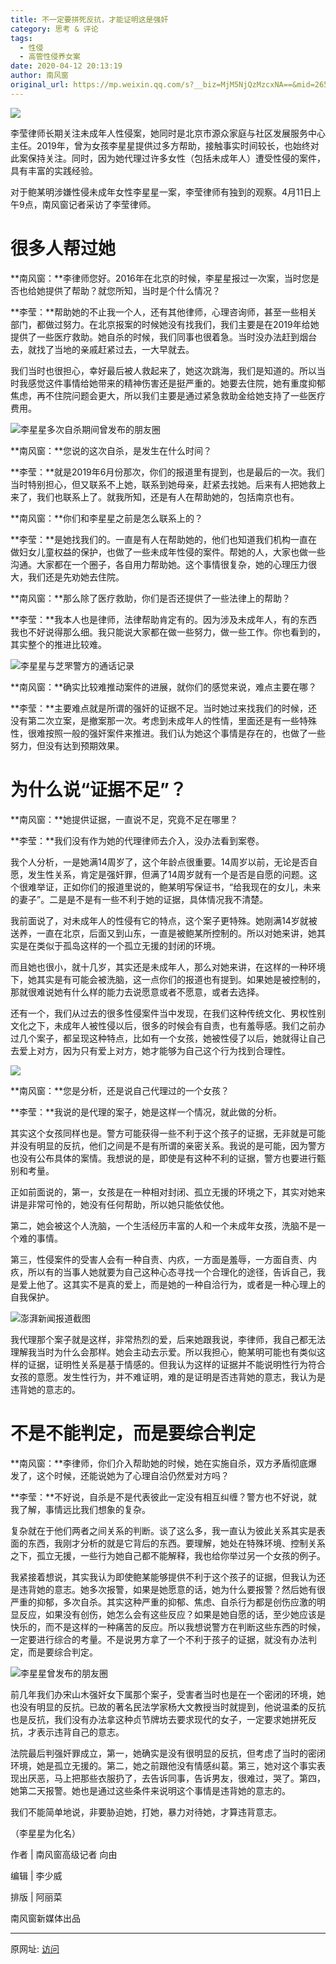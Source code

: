 ```yaml
---
title: 不一定要拼死反抗，才能证明这是强奸
category: 思考 & 评论
tags: 
  - 性侵
  - 高管性侵养女案
date: 2020-04-12 20:13:19
author: 南风窗
original_url: https://mp.weixin.qq.com/s?__biz=MjM5NjQzMzcxNA==&mid=2652015378&idx=1&sn=aa5a1fa25fd1af823610af879a56dc5a&scene=21#wechat_redirect
---
```

![](1587630559-a0f5c2ffa5a59ae2c8b1bd042196a76e.webp)

李莹律师长期关注未成年人性侵案，她同时是北京市源众家庭与社区发展服务中心主任。2019年，曾为女孩李星星提供过多方帮助，接触事实时间较长，也始终对此案保持关注。同时，因为她代理过许多女性（包括未成年人）遭受性侵的案件，具有丰富的实践经验。

对于鲍某明涉嫌性侵未成年女性李星星一案，李莹律师有独到的观察。4月11日上午9点，南风窗记者采访了李莹律师。

# 很多人帮过她

**南风窗：**李律师您好。2016年在北京的时候，李星星报过一次案，当时您是否也给她提供了帮助？就您所知，当时是个什么情况？

**李莹：**帮助她的不止我一个人，还有其他律师，心理咨询师，甚至一些相关部门，都做过努力。在北京报案的时候她没有找我们，我们主要是在2019年给她提供了一些医疗救助。她自杀的时候，我们同事也很着急。当时没办法赶到烟台去，就找了当地的亲戚赶紧过去，一大早就去。

我们当时也很担心，幸好最后被人救起来了，她这次跳海，我们是知道的。所以当时我感觉这件事情给她带来的精神伤害还是挺严重的。她要去住院，她有重度抑郁焦虑，再不住院问题会更大，所以我们主要是通过紧急救助金给她支持了一些医疗费用。

![李星星多次自杀期间曾发布的朋友圈](1587630559-f49fceca32351eb0269fa78fcc623332.webp)

**南风窗：**您说的这次自杀，是发生在什么时间？

**李莹：**就是2019年6月份那次，你们的报道里有提到，也是最后的一次。我们当时特别担心，但又联系不上她，联系到她母亲，赶紧去找她。后来有人把她救上来了，我们也联系上了。就我所知，还是有人在帮助她的，包括南京也有。

**南风窗：**你们和李星星之前是怎么联系上的？

**李莹：**是她找我们的。一直是有人在帮助她的，他们也知道我们机构一直在做妇女儿童权益的保护，也做了一些未成年性侵的案件。帮她的人，大家也做一些沟通。大家都在一个圈子，各自用力帮助她。这个事情很复杂，她的心理压力很大，我们还是先劝她去住院。

**南风窗：**那么除了医疗救助，你们是否还提供了一些法律上的帮助？

**李莹：**我本人也是律师，法律帮助肯定有的。因为涉及未成年人，有的东西我也不好说得那么细。我只能说大家都在做一些努力，做一些工作。你也看到的，其实整个的推进比较难。

![李星星与芝罘警方的通话记录](1587630559-211209d69a49f4d1266e927f87dfebcc.webp)

**南风窗：**确实比较难推动案件的进展，就你们的感觉来说，难点主要在哪？

**李莹：**主要难点就是所谓的强奸的证据不足。当时她过来找我们的时候，还没有第二次立案，是撤案那一次。考虑到未成年人的性情，里面还是有一些特殊性，很难按照一般的强奸案件来推进。我们认为她这个事情是存在的，也做了一些努力，但没有达到预期效果。

# 为什么说“证据不足”？

**南风窗：**她提供证据，一直说不足，究竟不足在哪里？

**李莹：**我们没有作为她的代理律师去介入，没办法看到案卷。

我个人分析，一是她满14周岁了，这个年龄点很重要。14周岁以前，无论是否自愿，发生性关系，肯定是强奸罪，但满了14周岁就有一个是否是自愿的问题。这个很难举证，正如你们的报道里说的，鲍某明写保证书，“给我现在的女儿，未来的妻子”。二是是不是有一些不利于她的证据，具体情况我不清楚。

我前面说了，对未成年人的性侵有它的特点，这个案子更特殊。她刚满14岁就被送养，一直在北京，后面又到山东，一直是被鲍某所控制的。所以对她来讲，她其实是在类似于孤岛这样的一个孤立无援的封闭的环境。

而且她也很小，就十几岁，其实还是未成年人，那么对她来讲，在这样的一种环境下，她其实是有可能会被洗脑，这一点你们的报道也有提到。如果她是被控制的，那就很难说她有什么样的能力去说愿意或者不愿意，或者去选择。

还有一个，我们从过去的很多性侵案件当中发现，在我们这种传统文化、男权性别文化之下，未成年人被性侵以后，很多的时候会有自责，也有羞辱感。我们之前办过几个案子，都呈现这种特点，比如有一个女孩，她被性侵了以后，她就得让自己去爱上对方，因为只有爱上对方，她才能够为自己这个行为找到合理性。

![](1587630559-50598ad0b36e659eaa7ad6e6a16a5f90.webp)

**南风窗：**您是分析，还是说自己代理过的一个女孩？

**李莹：**我说的是代理的案子，她是这样一个情况，就此做的分析。

其实这个女孩同样也是。警方可能获得一些不利于这个孩子的证据，无非就是可能并没有明显的反抗，他们之间是不是有所谓的亲密关系。我说的是可能，因为警方也没有公布具体的案情。我想说的是，即使是有这种不利的证据，警方也要进行甄别和考量。

正如前面说的，第一，女孩是在一种相对封闭、孤立无援的环境之下，其实对她来讲是非常可怜的，她没有任何帮助，所以她只能依仗他。

第二，她会被这个人洗脑，一个生活经历丰富的人和一个未成年女孩，洗脑不是一个难的事情。

第三，性侵案件的受害人会有一种自责、内疚，一方面是羞辱，一方面自责、内疚，所以有的当事人她就要为自己这种心态寻找一个合理化的途径，告诉自己，我是爱上他了。这其实不是真的爱上，而是她的一种自洽行为，或者是一种心理上的自我保护。

![澎湃新闻报道截图](1587630559-acedb93e5884a513a91453e6b2a4c87f.webp)

我代理那个案子就是这样，非常热烈的爱，后来她跟我说，李律师，我自己都无法理解我当时为什么会那样。她会主动去示爱。所以我担心，鲍某明可能也有类似这样的证据，证明性关系是基于情感的。但我认为这样的证据并不能说明性行为符合女孩的意愿。发生性行为，并不难证明，难的是证明是否违背她的意志，我认为是违背她的意志的。

# 不是不能判定，而是要综合判定

**南风窗：**李律师，你们介入帮助她的时候，她在实施自杀，双方矛盾彻底爆发了，这个时候，还能说她为了心理自洽仍然爱对方吗？

**李莹：**不好说，自杀是不是代表彼此一定没有相互纠缠？警方也不好说，就我了解，事情远比我们想象的复杂。

复杂就在于他们两者之间关系的判断。谈了这么多，我一直认为彼此关系其实是表面的东西，我刚才分析的就是它背后的东西。要理解，她处在特殊环境、控制关系之下，孤立无援，一些行为她自己都不能解释，我也给你举过另一个女孩的例子。

我紧接着想说，其实我认为即使鲍某能够提供不利于这个孩子的证据，但我认为还是违背她的意志。她多次报警，如果是她愿意的话，她为什么要报警？然后她有很严重的抑郁，多次自杀。其实这种严重的抑郁、焦虑、自杀行为都是创伤应激的明显反应，如果没有创伤，她怎么会有这些反应？如果是她自愿的话，至少她应该是快乐的，而不是这样的一种痛苦的反应。所以我想说警方在判断这些东西的时候，一定要进行综合的考量。不是说男方拿了一个不利于孩子的证据，就没有办法判定，而是要综合判定。

![李星星曾发布的朋友圈](1587630559-3f40023d40b215e6718f627b629874c8.webp)

前几年我们办宋山木强奸女下属那个案子，受害者当时也是在一个密闭的环境，她也没有明显的反抗。已故的著名民法学家杨大文教授当时就提到，他说温柔的反抗也是反抗，我们没有办法拿这种贞节牌坊去要求现代的女子，一定要求她拼死反抗，才表示违背自己的意志。

法院最后判强奸罪成立，第一，她确实是没有很明显的反抗，但考虑了当时的密闭环境，她是孤立无援的。第二，她之前跟他没有情感纠葛。第三，她对这个事实表现出厌恶，马上把那些衣服扔了，去告诉同事，告诉男友，很难过，哭了。第四，她第二天报警。她也是通过这些条件来说明这个事情是违背她的意志的。

我们不能简单地说，非要胁迫她，打她，暴力对待她，才算违背意志。

（李星星为化名）

作者 | 南风窗高级记者 向由

编辑 | 李少威

排版 | 阿丽菜

南风窗新媒体出品

---------------------------------------------------

原网址: [访问](https://mp.weixin.qq.com/s?__biz=MjM5NjQzMzcxNA==&mid=2652015378&idx=1&sn=aa5a1fa25fd1af823610af879a56dc5a&scene=21#wechat_redirect)